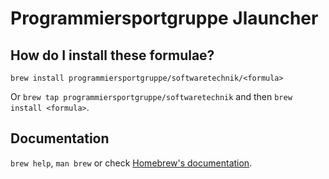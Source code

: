 # Programmiersportgruppe Jlauncher

## How do I install these formulae?
`brew install programmiersportgruppe/softwaretechnik/<formula>`

Or `brew tap programmiersportgruppe/softwaretechnik` and then `brew install <formula>`.

## Documentation
`brew help`, `man brew` or check [Homebrew's documentation](https://docs.brew.sh).
